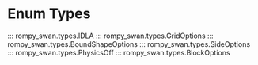 # Enum Types

::: rompy_swan.types.IDLA
::: rompy_swan.types.GridOptions
::: rompy_swan.types.BoundShapeOptions
::: rompy_swan.types.SideOptions
::: rompy_swan.types.PhysicsOff
::: rompy_swan.types.BlockOptions